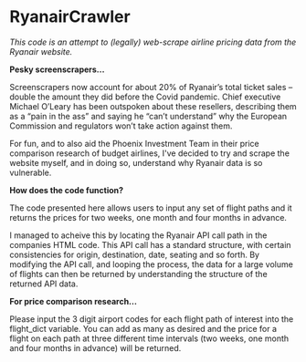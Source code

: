 # RyanairCrawler

_This code is an attempt to (legally) web-scrape airline pricing data from the Ryanair website._

**Pesky screenscrapers...**

Screenscrapers now account for about 20% of Ryanair’s total ticket sales – double the amount they did before the Covid pandemic. Chief executive Michael O’Leary has been outspoken about these resellers, describing them as a “pain in the ass” and saying he “can’t understand” why the European Commission and regulators won’t take action against them. 

For fun, and to also aid the Phoenix Investment Team in their price comparison research of budget airlines, I've decided to try and scrape the website myself, and in doing so, understand why Ryanair data is so vulnerable.

**How does the code function?**

The code presented here allows users to input any set of flight paths and it returns the prices for two weeks, one month and four months in advance. 

I managed to acheive this by locating the Ryanair API call path in the companies HTML code. This API call has a standard structure, with certain consistencies for origin, destination, date, seating and so forth. By modifying the API call, and looping the process, the data for a large volume of flights can then be returned by understanding the structure of the returned API data.

**For price comparison research...**

Please input the 3 digit airport codes for each flight path of interest into the flight_dict variable. You can add as many as desired and the price for a flight on each path at three different time intervals (two weeks, one month and four months in advance) will be returned.
